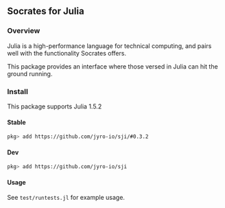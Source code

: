## Socrates for Julia

### Overview

Julia is a high-performance language for technical computing,
and pairs well with the functionality Socrates offers.

This package provides an interface where those versed in Julia
can hit the ground running.

### Install

This package supports Julia 1.5.2

#### Stable

```bash
pkg> add https://github.com/jyro-io/sji/#0.3.2
```

#### Dev

```bash
pkg> add https://github.com/jyro-io/sji
```

#### Usage

See `test/runtests.jl` for example usage.
